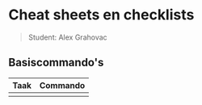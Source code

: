 # Cheat sheets en checklists

> Student: Alex Grahovac 

## Basiscommando's

| Taak                                                   | Commando                         |
| :----------------------------------------------------- | :------------------------------- |
|                                                        |                                  |

